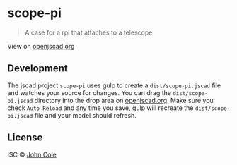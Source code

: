 # scope-pi

> A case for a rpi that attaches to a telescope

View on [openjscad.org](http://openjscad.org/#https://raw.githubusercontent.com/johnwebbcole/scope-pi/master/dist/scope-pi.jscad)

## Development

The jscad project `scope-pi` uses gulp to create a `dist/scope-pi.jscad` file and watches your source for changes. You can drag the `dist/scope-pi.jscad` directory into the drop area on [openjscad.org](http://openjscad.org). Make sure you check `Auto Reload` and any time you save, gulp will recreate the `dist/scope-pi.jscad` file and your model should refresh.

## License

ISC © [John Cole](http://github.com/)
